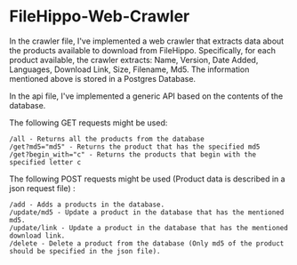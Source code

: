 # FileHippo-Web-Crawler

In the crawler file, I've implemented a web crawler that extracts data about the products available to download from FileHippo.
Specifically, for each product available, the crawler extracts: Name, Version, Date Added, Languages, Download Link, Size, Filename, Md5.
The information mentioned above is stored in a Postgres Database.

In the api file, I've implemented a generic API based on the contents of the database.

The following GET requests might be used:

    /all - Returns all the products from the database
    /get?md5="md5" - Returns the product that has the specified md5 
    /get?begin_with="c" - Returns the products that begin with the specified letter c
    

The following POST requests might be used (Product data is described in a json request file) :

    /add - Adds a products in the database. 
    /update/md5 - Update a product in the database that has the mentioned md5. 
    /update/link - Update a product in the database that has the mentioned download link.
    /delete - Delete a product from the database (Only md5 of the product should be specified in the json file).
    


